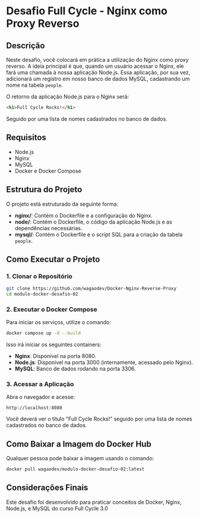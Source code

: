 
# Desafio Full Cycle - Nginx como Proxy Reverso

## Descrição

Neste desafio, você colocará em prática a utilização do Nginx como proxy reverso. A ideia principal é que, quando um usuário acessar o Nginx, ele fará uma chamada à nossa aplicação Node.js. Essa aplicação, por sua vez, adicionará um registro em nosso banco de dados MySQL, cadastrando um nome na tabela `people`.

O retorno da aplicação Node.js para o Nginx será:

```html
<h1>Full Cycle Rocks!</h1>
```

Seguido por uma lista de nomes cadastrados no banco de dados.

## Requisitos

- Node.js
- Nginx
- MySQL
- Docker e Docker Compose

## Estrutura do Projeto

O projeto está estruturado da seguinte forma:

- **nginx/**: Contém o Dockerfile e a configuração do Nginx.
- **node/**: Contém o Dockerfile, o código da aplicação Node.js e as dependências necessárias.
- **mysql/**: Contém o Dockerfile e o script SQL para a criação da tabela `people`.

## Como Executar o Projeto

### 1. Clonar o Repositório

```bash
git clone https://github.com/wagaodev/Docker-Nginx-Reverse-Proxy
cd modulo-docker-desafio-02
```

### 2. Executar o Docker Compose

Para iniciar os serviços, utilize o comando:

```bash
docker compose up -d --build
```

Isso irá iniciar os seguintes containers:

- **Nginx**: Disponível na porta 8080.
- **Node.js**: Disponível na porta 3000 (internamente, acessado pelo Nginx).
- **MySQL**: Banco de dados rodando na porta 3306.

### 3. Acessar a Aplicação

Abra o navegador e acesse:

```
http://localhost:8080
```

Você deverá ver o título "Full Cycle Rocks!" seguido por uma lista de nomes cadastrados no banco de dados.

## Como Baixar a Imagem do Docker Hub

Qualquer pessoa pode baixar a imagem usando o comando:

```bash
docker pull wagaodev/modulo-docker-desafio-02:latest
```

## Considerações Finais

Este desafio foi desenvolvido para praticar conceitos de Docker, Nginx, Node.js, e MySQL do curso Full Cycle 3.0
